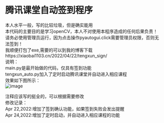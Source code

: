 # 腾讯课堂自动签到程序
本人水平一般，写的比较垃圾，但是确实能用<br>
本代码的主要目的是学习openCV，本人不对使用本程序造成的任何后果负责！<br>
请务必使用管理员运行，因为点击操作pyautogui.click需要管理员权限，否则无法签到！<br>
我顺便打包了exe,需要的可以到我的博客下载https://xiaobai1103.cn/2022/04/22/tengxun_sign/<br>
说明：<br>
main.py是最开始做的代码，仅具有签到功能<br>
tengxun_auto.py加入了定时启动腾讯课堂并自动进入相应课程<br>
效果如下图所示：<br>
![image](https://user-images.githubusercontent.com/103569755/164979182-0f7fea13-788f-49ee-b145-843b2a559320.png)

注释应该写的挺全的，可以根据需要修改<br>
修改记录：<br>
  Apr 22,2022:增加了签到确认功能，如果签到失败会发出提醒<br>
  Apr 24,2022:增加了定时启动，并自动进入相应课程的功能
